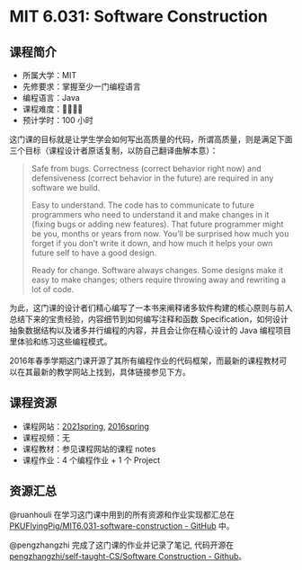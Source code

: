 # MIT 6.031: Software Construction

## 课程简介

- 所属大学：MIT
- 先修要求：掌握至少一门编程语言
- 编程语言：Java
- 课程难度：🌟🌟🌟🌟
- 预计学时：100 小时

这门课的目标就是让学生学会如何写出高质量的代码，所谓高质量，则是满足下面三个目标（课程设计者原话复制，以防自己翻译曲解本意）：

> Safe from bugs. Correctness (correct behavior right now) and defensiveness (correct behavior in the future) are required in any software we build.
>
> Easy to understand. The code has to communicate to future programmers who need to understand it and make changes in it (fixing bugs or adding new features). That future programmer might be you, months or years from now. You’ll be surprised how much you forget if you don’t write it down, and how much it helps your own future self to have a good design.
>
> Ready for change. Software always changes. Some designs make it easy to make changes; others require throwing away and rewriting a lot of code.

为此，这门课的设计者们精心编写了一本书来阐释诸多软件构建的核心原则与前人总结下来的宝贵经验，内容细节到如何编写注释和函数 Specification，如何设计抽象数据结构以及诸多并行编程的内容，并且会让你在精心设计的 Java 编程项目里体验和练习这些编程模式。

2016年春季学期这门课开源了其所有编程作业的代码框架，而最新的课程教材可以在其最新的教学网站上找到，具体链接参见下方。

## 课程资源

- 课程网站：[2021spring](http://web.mit.edu/6.031/www/sp21/), [2016spring](https://ocw.mit.edu/courses/electrical-engineering-and-computer-science/6-005-software-construction-spring-2016/)
- 课程视频：无
- 课程教材：参见课程网站的课程 notes
- 课程作业：4 个编程作业 + 1 个 Project

## 资源汇总

@ruanhouli 在学习这门课中用到的所有资源和作业实现都汇总在 [PKUFlyingPig/MIT6.031-software-construction - GitHub](https://github.com/PKUFlyingPig/MIT6.031-software-construction) 中。

@pengzhangzhi 完成了这门课的作业并记录了笔记, 代码开源在 [pengzhangzhi/self-taught-CS/Software Construction - Github](https://github.com/pengzhangzhi/self-taught-CS/tree/main/Software%20Construction)。
